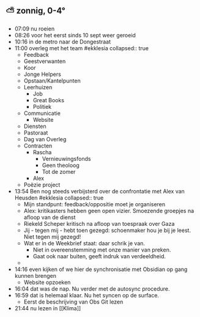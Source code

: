 ##  ⛅ zonnig, 0-4°
- 07:09 nu roeien
- 08:26 voor het eerst sinds 10 sept weer geroeid
- 10:16 in de metro naar de Dongestraat
- 11:00 overleg met het team #ekklesia
  collapsed:: true
	- Feedback
	- Geestverwanten
	- Koor
	- Jonge Helpers
	- Opstaan/Kantelpunten
	- Leerhuizen
		- Job
		- Great Books
		- Politiek
	- Communicatie
		- Website
	- Diensten
	- Pastoraat
	- Dag van Overleg
	- Contracten
		- Rascha
			- Vernieuwingsfonds
			- Geen theoloog
			- Tot de zomer
		- Alex
	- Poëzie project
- 13:54 Ben nog steeds verbijsterd over de confrontatie met Alex van Heusden #ekklesia
  collapsed:: true
	- Mijn standpunt: feedback/oppositie moet je organiseren
	- Alex: kritikasters hebben geen open vizier. Smoezende groepjes na afloop van de dienst
	- Riekeld Scheper kritisch na afloop van toespraak over Gaza
	- Jij - tegen mij - hebt toen gezegd: schoenmaker hou je bij je leest. Niet tegen mij gezegd!
	- Wat er in de Weekbrief staat: daar schrik je van.
		- Niet in overeenstemming met onze manier van preken.
		- Gaat ook naar buiten, geeft indruk van verdeeldheid.
	-
- 14:16 even kijken of we hier de synchronisatie met Obsidian op gang kunnen brengen
	- Website opzoeken
- 16:04 dat was de nap. Nu verder met de autosync procedure.
- 16:59 dat is helemaal klaar. Nu het syncen op de surface.
	- Eerst de beschrijving van Obs Git lezen
- 21:44 nu lezen in [[Klima]]